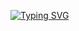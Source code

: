 [![Typing SVG](https://readme-typing-svg.demolab.com?font=Fira+Code&size=19&pause=1000&color=B3B2AC&background=FFE33F00&center=true&multiline=true&width=435&lines=Welcome+to+my+github!;I'm+Rahul+Raj)](https://git.io/typing-svg)
